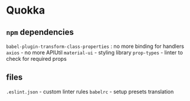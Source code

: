 # Quokka

## `npm` dependencies
`babel-plugin-transform-class-properties` : no more binding for handlers
`axios` - no more APIUtil
`material-ui` - styling library
`prop-types` - linter to check for required props

## files
`.eslint.json` - custom linter rules
`babelrc` - setup presets translation
